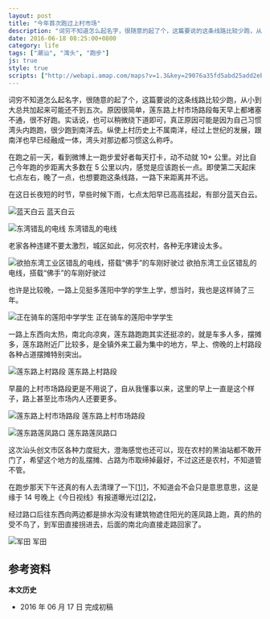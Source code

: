 ```yaml
---
layout: post
title: "今年首次跑过上村市场"
description: "词穷不知道怎么起名字，很随意的起了个，这篇要说的这条线路比较少跑，从小到大总共加起来可能还不到五次。原因很简单，莲东路上村市场路段每天早上都堵塞不通，很不好跑。"
date: 2016-06-18 08:25:00+0800
category: life
tags: ["潮汕", "湾头", "跑步"]
js: true
style: true
scripts: ["http://webapi.amap.com/maps?v=1.3&key=29076a35fd5abd25add2eb561488a73f"]
---
```


词穷不知道怎么起名字，很随意的起了个，这篇要说的这条线路比较少跑，从小到大总共加起来可能还不到五次。原因很简单，莲东路上村市场路段每天早上都堵塞不通，很不好跑。实话说，也可以稍微绕下道即可，真正原因可能是因为自己习惯湾头内跑跑，很少跑到南洋去。纵使上村历史上不属南洋，经过上世纪的发展，跟南洋也早已经融成一体，湾头对那边都习惯这么称呼。

在跑之前一天，看到微博上一跑步爱好者每天打卡，动不动就 10+ 公里。对比自己今年跑的步距离大多数在 5 公里以内，感觉是应该跑长一点。即使第二天起床七点左右，晚了一点，也想要跑这条线路，一路下来距离并不远。

<div id="map"></div>

在这日长夜短的时节，早些时候下雨，七点太阳早已高高挂起，有部分蓝天白云。

![蓝天白云]({{site.IMG_PATH}}/the-first-run-through-shangcun-market-of-2016-01.jpg_640)
蓝天白云

![东湾错乱的电线]({{site.IMG_PATH}}/the-first-run-through-shangcun-market-of-2016-02.jpg_640)
东湾错乱的电线

老家各种违建不要太激烈，城区如此，何况农村，各种无序建设太多。

![欲拍东湾工业区错乱的电线，搭载“佛手”的车刚好驶过]({{site.IMG_PATH}}/the-first-run-through-shangcun-market-of-2016-03.jpg_640)
欲拍东湾工业区错乱的电线，搭载“佛手”的车刚好驶过

也许是比较晚，一路上见挺多莲阳中学的学生上学，想当时，我也是这样骑了三年。

![正在骑车的莲阳中学学生]({{site.IMG_PATH}}/the-first-run-through-shangcun-market-of-2016-04.jpg_640)
正在骑车的莲阳中学学生

一路上东西向太热，南北向凉爽，莲东路跑跑其实还挺凉的，就是车多人多，摆摊多，莲东路附近厂比较多，是全镇外来工最为集中的地方，早上、傍晚的上村路段各种占道摆摊特别突出。

![莲东路上村路段]({{site.IMG_PATH}}/the-first-run-through-shangcun-market-of-2016-05.jpg_640)
莲东路上村路段

早晨的上村市场路段更是不用说了，自从我懂事以来，这里的早上一直是这个样子，路上甚至比市场内人还要更多。

![莲东路上村市场路段]({{site.IMG_PATH}}/the-first-run-through-shangcun-market-of-2016-06.jpg_640)
莲东路上村市场路段

![莲东路莲凤路口]({{site.IMG_PATH}}/the-first-run-through-shangcun-market-of-2016-07.jpg_640)
莲东路莲凤路口

这次汕头创文市区各种力度挺大，澄海感觉也还可以，现在农村的黑油站都不敢开门了，希望这个地方的乱摆摊、占路为市取缔掉最好，不过这还是农村，不知道管不管。

在跑步那天下午还真的有人去清理了一下[[1]][1]，不知道会不会只是意思意思，这是缘于 14 号晚上《今日视线》有报道曝光过[[2]][2]，

经过路口后往东西向两边都是排水沟没有建筑物遮住阳光的莲凤路上跑，真的热的受不鸟了，到军田直接拐进去，后面的南北向直接走路回家了。

![军田]({{site.IMG_PATH}}/the-first-run-through-shangcun-market-of-2016-08.jpg_640)
军田

## 参考资料

[1]: http://mp.weixin.qq.com/s?__biz=MzAwODUxMjI0MA==&mid=2649837964&idx=6&sn=d48f4e4dac1d931b54a7f5364650cbbc "【创文】莲下镇清理整治莲东路占道经营现象"
[2]: http://www.strtv.cn/e/d/2016-6-14/146591188169.shtml "曝光台 2016-06-14"

**本文历史**

* 2016 年 06 月 17 日 完成初稿

<!--<style>
#map {
    width: 100%;
    height: 0;
    padding-bottom: 67%
}
#map .amap-copyright, .amap-logo {
    z-index: 0;
}
#map a:after {
    display: none
}
#map .marker-circle{
    width: 9px;
    height: 9px;
    border: 3px solid #fff;
    border-radius: 99em;
    box-shadow: 1px 1px 0 rgba(0,0,0,.4);
}
#map .marker-circle.green{
    background-color: #60AB43;
}
#map .marker-circle.red{
    background-color: #f80000;
}
#map .marker-circle.black{
    background-color: #000000;
}
#map .running-distance{
   background-color: #000;
   font-size: 10px;
   font-family: 'AlternateBoldFont', 'MHei PRC Bold';
   color: #fff;
   width: 45px;
   height: 24px;
   line-height: 24px;
   text-align: right;
   border-top-left-radius: 12px;
   border-bottom-left-radius: 12px;
   position: relative;
             white-space: nowrap;
}
#map .running-distance:after{
   content: "";
   right: -24px;
   top: 0;
   position: absolute;
   height: 0;
   width: 0;
   border: 12px solid transparent;
   border-left-color: #000;
}
#map .running-distance .running-number{
   color: #83DD00;
}
</style> -->
<!--<script>
var map = new AMap.Map('map', {
    resizeEnable: true,
    center: [116.801816,23.484907],
    zoom: 15
});

var lineArr = [
  [116.80825990340576, 23.47754519063627],
  [116.80818000927142, 23.47747731960809],
  [116.80808014267575, 23.47741148184543],
  [116.80800024826733, 23.47734361054257],
  [116.80792035419455, 23.47728273955770],
  [116.80782647906975, 23.47721989154155],
  [116.80775057944612, 23.47716201385268],
  [116.80768067058359, 23.47709012523348],
  [116.80762074729847, 23.47700821933919],
  [116.80754085100314, 23.47692234617811],
  [116.80746095569573, 23.47685347396953],
  [116.80746095569573, 23.47685347396953],
  [116.80736108797265, 23.47679163507634],
  [116.80726122129710, 23.47674879720160],
  [116.80726122129710, 23.47674879720160],
  [116.80716135566837, 23.47672496034778],
  [116.80657214720816, 23.47662692174605],
  [116.80657214720816, 23.47662692174605],
  [116.80646230065240, 23.47671010672719],
  [116.80635245143051, 23.47675628910807],
  [116.80625658470665, 23.47682544991904],
  [116.80617270121031, 23.47688659051586],
  [116.80609680772544, 23.47696071879335],
  [116.80598296393831, 23.47702090775281],
  [116.80591306163471, 23.47708702549777],
  [116.80584316001568, 23.47716514389893],
  [116.80574329623268, 23.47721330885937],
  [116.80564343198063, 23.47725747336602],
  [116.80554356725882, 23.47729763741889],
  [116.80544370370303, 23.47735880259220],
  [116.80534383692678, 23.47737396466664],
  [116.80525395177173, 23.47731310567056],
  [116.80514409442968, 23.47727728021252],
  [116.80504423029407, 23.47734244483361],
  [116.80502426294042, 23.47743948301683],
  [116.80493937951530, 23.47751462397905],
  [116.80483452156282, 23.47758079622610],
  [116.80477460605010, 23.47767089782180],
  [116.80471069556131, 23.47775900559832],
  [116.80464478622297, 23.47782611516383],
  [116.80456489427438, 23.47788124621047],
  [116.80447501672309, 23.47795939447847],
  [116.80438514010983, 23.47805454362647],
  [116.80431523661801, 23.47813866013289],
  [116.80422535785929, 23.47820580722835],
  [116.80412549089544, 23.47825796907624],
  [116.80403960665603, 23.47832610953261],
  [116.80395571999904, 23.47839924697281],
  [116.80387582770092, 23.47846737763031],
  [116.80378095490646, 23.47854053212718],
  [116.80370605495332, 23.47859465373609],
  [116.80360618776257, 23.47866081532253],
  [116.80351630786062, 23.47873196127400],
  [116.80343641452127, 23.47879609091281],
  [116.80333654502692, 23.47883625032036],
  [116.80323667622541, 23.47889041036589],
  [116.80314080295737, 23.47895756472765],
  [116.80305691416054, 23.47902370007535],
  [116.80297702019149, 23.47909082908281],
  [116.80288713711762, 23.47913297201929],
  [116.80278726802045, 23.47919813174012],
  [116.80269139200610, 23.47923828350648],
  [116.80260750248206, 23.47930641813140],
  [116.80260750248206, 23.47930641813140],
  [116.80243772179647, 23.47938668662048],
  [116.80243772179647, 23.47938668662048],
  [116.80229790276840, 23.47946590803695],
  [116.80217306498082, 23.47955210628852],
  [116.80207419220642, 23.47960526214395],
  [116.80195833980336, 23.47964944339482],
  [116.80186845599239, 23.47971258554297],
  [116.80178855957105, 23.47977571215988],
  [116.80170866234475, 23.47982883803068],
  [116.80160879117356, 23.47990399568469],
  [116.80152889334659, 23.47995312098498],
  [116.80144899680950, 23.48002424744820],
  [116.80137309453656, 23.48008536706491],
  [116.80127422107932, 23.48015652217595],
  [116.80117934103701, 23.48020566967033],
  [116.80110943216447, 23.48028578081715],
  [116.80103952232341, 23.48035289107564],
  [116.80093964812043, 23.48040604586250],
  [116.80085974947617, 23.48046217032683],
  [116.80085974947617, 23.48046217032683],
  [116.80076986305535, 23.48052130993328],
  [116.80067997558764, 23.48056744858412],
  [116.80059009041346, 23.48065158927847],
  [116.80050020563269, 23.48074473030421],
  [116.80040532552195, 23.48081987759375],
  [116.80030045607907, 23.48087703862220],
  [116.80019059101087, 23.48091320565430],
  [116.80011069248278, 23.48099333009316],
  [116.80002080559929, 23.48107046914157],
  [116.79991093872680, 23.48109063451348],
  [116.79981106105316, 23.48113278598894],
  [116.79973116040031, 23.48119190847270],
  [116.79966624212098, 23.48125700886530],
  [116.79966624212098, 23.48125700886530],
  [116.79957135789770, 23.48129915233606],
  [116.79948146817371, 23.48135128876254],
  [116.79942153288653, 23.48125337192583],
  [116.79938157442776, 23.48116442593939],
  [116.79932164016974, 23.48108450998377],
  [116.79926170614907, 23.48100959422544],
  [116.79918579123105, 23.48093970225728],
  [116.79914783214507, 23.48088075481670],
  [116.79913184974392, 23.48086177727690],
  [116.79906192621256, 23.48077187505989],
  [116.79898800836717, 23.48069897959080],
  [116.79893206869305, 23.48061705703079],
  [116.79893206869305, 23.48061705703079],
  [116.79842267999661, 23.48087181754483],
  [116.79833278726130, 23.48091795115678],
  [116.79833278726130, 23.48091795115678],
  [116.79823290560329, 23.48096009884749],
  [116.79812703059952, 23.48100225498270],
  [116.79805312009276, 23.48106836595355],
  [116.79798320590051, 23.48115047193388],
  [116.79791329072950, 23.48121957703075],
  [116.79782339667835, 23.48126370937840],
  [116.79771352472029, 23.48129986983174],
  [116.79761364060406, 23.48132901522080],
  [116.79751375616092, 23.48135716030226],
  [116.79741786777440, 23.48139830016103],
  [116.79733396812949, 23.48147842489315],
  [116.79723408557275, 23.48154657157456],
  [116.79716416850441, 23.48160767486957],
  [116.79707427432275, 23.48167680694809],
  [116.79697439075159, 23.48173995267206],
  [116.79689448466057, 23.48180506990202],
  [116.79680458865478, 23.48185620032072],
  [116.79671469472724, 23.48194233252961],
  [116.79661481072260, 23.48201347777697],
  [116.79652491365101, 23.48205860720073],
  [116.79642502841668, 23.48211875132831],
  [116.79634512134673, 23.48218686757880],
  [116.79627520366633, 23.48226397015068],
  [116.79618530701764, 23.48232809985323],
  [116.79609541041238, 23.48239622956850],
  [116.79599552316655, 23.48244337183394],
  [116.79588564683692, 23.48249452798531],
  [116.79581073275378, 23.48255663580420],
  [116.79572582841587, 23.48260375650883],
  [116.79564591976293, 23.48267087121795],
  [116.79553604271143, 23.48272702663701],
  [116.79544614313653, 23.48277415362690],
  [116.79535624425699, 23.48283528118584],
  [116.79525635649740, 23.48290542278810],
  [116.79516645681920, 23.48296154961035],
  [116.79507655809729, 23.48303567721841],
  [116.79497167319650, 23.48307982346269],
  [116.79486678661313, 23.48310296824667],
  [116.79478687527698, 23.48315808044413],
  [116.79471295943516, 23.48324418601978],
  [116.79461706493944, 23.48330331984513],
  [116.79453715422551, 23.48337643249297],
  [116.79446723286772, 23.48345053147304],
  [116.79440730203922, 23.48354261777647],
  [116.79429742120446, 23.48359876953788],
  [116.79421750891989, 23.48365888076216],
  [116.79410762579194, 23.48368903053072],
  [116.79402771314410, 23.48375014139550],
  [116.79397377481236, 23.48383421847118],
  [116.79397377481236, 23.48383421847118],
  [116.79387787674446, 23.48386934904291],
  [116.79387787674446, 23.48386934904291],
  [116.79337840528271, 23.48408102661259],
  [116.79327251675987, 23.48413116966398],
  [116.79317861670171, 23.48419629738174],
  [116.79307872004536, 23.48422443075327],
  [116.79299880602740, 23.48430054015207],
  [116.79293887183529, 23.48437962326852],
  [116.79287893799814, 23.48446570665508],
  [116.79277904336028, 23.48453784156043],
  [116.79268913768902, 23.48459896253017],
  [116.79259423481335, 23.48463008818276],
  [116.79250932288573, 23.48467920153574],
  [116.79242940728224, 23.48475130942005],
  [116.79235948228749, 23.48483440473555],
  [116.79224360164021, 23.48490155861212],
  [116.79214470252201, 23.48494868909541],
  [116.79207577595834, 23.48503178254565],
  [116.79198986437669, 23.48509089646497],
  [116.79191993769122, 23.48516199025114],
  [116.79182003919621, 23.48521812158126],
  [116.79172013935640, 23.48525825178191],
  [116.79162023836794, 23.48528538101342],
  [116.79152033839461, 23.48533251101756],
  [116.79147039219892, 23.48541557904650],
  [116.79140545935093, 23.48548266521756],
  [116.79130056243055, 23.48551280004922],
  [116.79120066032390, 23.48554192819168],
  [116.79109076707758, 23.48556506835303],
  [116.79098586890609, 23.48559120203416],
  [116.79089096248816, 23.48564132409881],
  [116.79092093983839, 23.48573029105972],
  [116.79100087102050, 23.48584119621112],
  [116.79109079095214, 23.48592908735447],
  [116.79115073896881, 23.48601101586048],
  [116.79124065836496, 23.48609690649786],
  [116.79130060722744, 23.48619583560883],
  [116.79133657909065, 23.48629479506079],
  [116.79139053258250, 23.48637873083443],
  [116.79147046047555, 23.48645663313546],
  [116.79153440308573, 23.48652555517861],
  [116.79162032330257, 23.48658044830506],
  [116.79165030104798, 23.48668541535459],
  [116.79169026805423, 23.48677536881682],
  [116.79176020551152, 23.48686128361578],
  [116.79183014190556, 23.48693319755839],
  [116.79191606136845, 23.48698808994120],
  [116.79198999266006, 23.48704699776158],
  [116.79203994969467, 23.48714093811972],
  [116.79207592017788, 23.48723089625022],
  [116.79209990441404, 23.48735087132208],
  [116.79213987121670, 23.48744582445354],
  [116.79218982901445, 23.48755476530262],
  [116.79224977566446, 23.48764569223001],
  [116.79233569445820, 23.48770658385295],
  [116.79238964687933, 23.48779851835818],
  [116.79244959324348, 23.48789044497321],
  [116.79251952756213, 23.48795235698098],
  [116.79256348948471, 23.48804130406528],
  [116.79256348948471, 23.48804130406528],
  [116.79257947992916, 23.48813928803466],
  [116.79257947992916, 23.48813928803466],
  [116.79266939526427, 23.48822117463903],
  [116.79273932985569, 23.48829408673320],
  [116.79281925431039, 23.48836798563534],
  [116.79288419324401, 23.48843490369363],
  [116.79291416908951, 23.48852786885434],
  [116.79297910810662, 23.48859878692338],
  [116.79306902200410, 23.48867467219833],
  [116.79310898669266, 23.48875462337134],
  [116.79314295808447, 23.48884458288865],
  [116.79321888567566, 23.48891848613615],
  [116.79326884091955, 23.48901242456998],
  [116.79333877488732, 23.48909433586955],
  [116.79339871841988, 23.48916825990507],
  [116.79339871841988, 23.48916825990507],
  [116.79347864200750, 23.48925215775642],
  [116.79352460006635, 23.48933210044742],
  [116.79352460609992, 23.48942410482045],
  [116.79357855758010, 23.48953003802205],
  [116.79385828920854, 23.48984367913927],
  [116.79391323867813, 23.48994261012859],
  [116.79395819871397, 23.49004555462248],
  [116.79397818455521, 23.49014653250347],
  [116.79404811618693, 23.49021444168790],
  [116.79410406438291, 23.49031437105032],
  [116.79415801385790, 23.49040330250038],
  [116.79421795612133, 23.49047922517498],
  [116.79426791046572, 23.49058116243692],
  [116.79432785365796, 23.49067408569746],
  [116.79439279077226, 23.49075600158422],
  [116.79446172270333, 23.49082491133804],
  [116.79446172270333, 23.49082491133804],
  [116.79451766932812, 23.49091083936445],
  [116.79455763236703, 23.49099078874227],
  [116.79461757408706, 23.49106871080995],
  [116.79468251067287, 23.49115062615346],
  [116.79475743679100, 23.49123652793411],
  [116.79475743679100, 23.49123652793411],
  [116.79481737856936, 23.49132044992921],
  [116.79488730946811, 23.49140235807305],
  [116.79496722929792, 23.49148025222130],
  [116.79503716115087, 23.49158116092078],
  [116.79503716115087, 23.49158116092078],
  [116.79523196591762, 23.49179090266801],
  [116.79523696743023, 23.49189590045091],
  [116.79524696337111, 23.49199789121024],
  [116.79529691549214, 23.49208782638102],
  [116.79535685591354, 23.49216474712410],
  [116.79542179123085, 23.49224766112937],
  [116.79549671397594, 23.49230556010454],
  [116.79556664342823, 23.49238546680835],
  [116.79563657189378, 23.49245237281001],
  [116.79568152858599, 23.49253731413584],
  [116.79574246702273, 23.49261023267083],
  [116.79578043134346, 23.49269718366740],
  [116.79578043134346, 23.49269718366740],
  [116.79584636402772, 23.49276809499013],
  [116.79593627107066, 23.49284997323655],
  [116.79597623306638, 23.49293792127001],
  [116.79619599828369, 23.49304061831846],
  [116.79619599828369, 23.49304061831846],
  [116.79629588445520, 23.49298547583724],
  [116.79639577120967, 23.49294333365429],
  [116.79648566904568, 23.49290520546051],
  [116.79659554542069, 23.49288204950509],
  [116.79670542297987, 23.49288189423091],
  [116.79680530811125, 23.49283175065320],
  [116.79690519258286, 23.49277560656002],
  [116.79700507783781, 23.49273546290159],
  [116.79711495157430, 23.49269530475675],
  [116.79722082989741, 23.49266115226956],
  [116.79731472123265, 23.49262301646766],
  [116.79741460553555, 23.49258487185790],
  [116.79748452115255, 23.49250876833382],
  [116.79755443696897, 23.49243766489807],
  [116.79766430786809, 23.49237850439417],
  [116.79777418140151, 23.49236434555250],
  [116.79789404040864, 23.49230817014734],
  [116.79799791709512, 23.49224701729202],
  [116.79810379093664, 23.49218186109379],
  [116.79821865593577, 23.49214469278946],
  [116.79831354380005, 23.49210855327032],
  [116.79840942902767, 23.49205341123586],
  [116.79850831059944, 23.49199926464323],
  [116.79860719283829, 23.49195911842726],
  [116.79869908279747, 23.49191598207656],
  [116.79879796416117, 23.49186983513161],
  [116.79889684652144, 23.49184268879002],
  [116.79900271857832, 23.49178753067920],
  [116.79909261088463, 23.49175839700607],
  [116.79918649696015, 23.49170925635021],
  [116.79929236955327, 23.49167409838390],
  [116.79939224739688, 23.49161494795196],
  [116.79947214884935, 23.49155782699336],
  [116.79956203858720, 23.49150569127125],
  [116.79966191700237, 23.49146554103687],
  [116.79966191700237, 23.49146554103687],
  [116.79977178526610, 23.49145637707409],
  [116.79985767950980, 23.49141024693696],
  [116.79994157563870, 23.49135911938252],
  [116.80003146367305, 23.49129698219789],
  [116.80003146367305, 23.49129698219789],
  [116.80014133178409, 23.49130081786170],
  [116.80024120680152, 23.49123066489885],
  [116.80032110618058, 23.49116754203958],
  [116.80042098121699, 23.49110438896266],
  [116.80053084539607, 23.49106422163370],
  [116.80053084539607, 23.49106422163370],
  [116.80062073232962, 23.49100508332509],
  [116.80072560435408, 23.49099992462637],
  [116.80085045099671, 23.49098373491167],
  [116.80095032599543, 23.49093958146191],
  [116.80103022485176, 23.49088945786101],
  [116.80113010033641, 23.49085930463326],
  [116.80123996224187, 23.49081313522462],
  [116.80133584221790, 23.49078398765991],
  [116.80141973481409, 23.49072485682954],
  [116.80151960799515, 23.49067370174789],
  [116.80162547331312, 23.49061953711440],
  [116.80171935443560, 23.49058339145088],
  [116.80182322141366, 23.49052422917595],
  [116.80192908702327, 23.49048606454775],
  [116.80203894698498, 23.49044189322973],
  [116.80212883095385, 23.49038675198051],
  [116.80223469508761, 23.49033758611570],
  [116.80235853852699, 23.49032139368103],
  [116.80245841023478, 23.49028123698906],
  [116.80255828066440, 23.49022507933267],
  [116.80264816316060, 23.49016393675829],
  [116.80264816316060, 23.49016393675829],
  [116.80272805850636, 23.49010880983676],
  [116.80282792858071, 23.49005665176496],
  [116.80291281804369, 23.49001351728643],
  [116.80300769346061, 23.48995236619346],
  [116.80309757536347, 23.48989622295228],
  [116.80320743237579, 23.48985204878442],
  [116.80320743237579, 23.48985204878442],
  [116.80332727974738, 23.48985986111258],
  [116.80343114478895, 23.48982969648128],
  [116.80352202547043, 23.48978755149849],
  [116.80363687580022, 23.48975536901494],
  [116.80373674540222, 23.48972721009628],
  [116.80383661301437, 23.48967204969265],
  [116.80394147434298, 23.48962288145087],
  [116.80405632255791, 23.48957469718459],
  [116.80417017119001, 23.48951751379850],
  [116.80425605622298, 23.48946537484564],
  [116.80433594817430, 23.48940224475124],
  [116.80444580204147, 23.48935606757905],
  [116.80454567000228, 23.48932990704664],
  [116.80463554976441, 23.48928776150445],
  [116.80472542823900, 23.48922861498236],
  [116.80483528065837, 23.48917443653379],
  [116.80490918013943, 23.48912131554756],
  [116.80490918013943, 23.48912131554756],
  [116.80500505327976, 23.48910916113967],
  [116.80500505327976, 23.48910916113967],
  [116.80512988463640, 23.48904495748851],
  [116.80524473029801, 23.48900277065582],
  [116.80535458242053, 23.48896259170282],
  [116.80545045288827, 23.48892343512834],
  [116.80556429975546, 23.48889124964300],
  [116.80566416553727, 23.48886808696608],
  [116.80566416553727, 23.48886808696608],
  [116.80577002129593, 23.48881691302668],
  [116.80582394386029, 23.48873182147747],
  [116.80583392419270, 23.48863480058145],
  [116.80583391757899, 23.48853379567854],
  [116.80584389843325, 23.48844477514567],
  [116.80585387869615, 23.48834675416104],
  [116.80591379362592, 23.48826865308384],
  [116.80591378740527, 23.48817364842784],
  [116.80590379484430, 23.48808366022164],
  [116.80593374822786, 23.48798260659489],
  [116.80599366345191, 23.48791050568291],
  [116.80605957051900, 23.48783739489711],
  [116.80615344153973, 23.48778723962881],
  [116.80625330427310, 23.48773607436506],
  [116.80634917191009, 23.48768091522490],
  [116.80642306912375, 23.48762879195135],
  [116.80652293216016, 23.48759062679955],
  [116.80661280703126, 23.48753047670904],
  [116.80674262774806, 23.48747026096100],
  [116.80688243904976, 23.48747803188066],
  [116.80701225723264, 23.48738981405484],
  [116.80711211620866, 23.48730764555312],
  [116.80725191888878, 23.48719940966019],
  [116.80731183232537, 23.48712430699817],
  [116.80742167917082, 23.48707412301207],
  [116.80751155112777, 23.48699397033040],
  [116.80758145072426, 23.48692085092150],
  [116.80751155086593, 23.48698997012804],
  [116.80750155790707, 23.48688898153465],
  [116.80737172539759, 23.48673918853961],
  [116.80731679455299, 23.48665127476277],
  [116.80726186286346, 23.48655136030531],
  [116.80723189797401, 23.48646440527226],
  [116.80717197364091, 23.48637449944674],
  [116.80709207854386, 23.48631762813489],
  [116.80705711961603, 23.48621968063124],
  [116.80705711961603, 23.48621968063124],
  [116.80700218888794, 23.48613876683008],
  [116.80700218888794, 23.48613876683008],
  [116.80707208866178, 23.48605764759873],
  [116.80717194876452, 23.48599447982849],
  [116.80727180971763, 23.48594731269512],
  [116.80736168337981, 23.48588916129521],
  [116.80747153221390, 23.48587097879201],
  [116.80757139402026, 23.48584581223362],
  [116.80766126669792, 23.48578065995595],
  [116.80774115331093, 23.48572152440327],
  [116.80780106617685, 23.48564642104981],
  [116.80786497289569, 23.48556231051511],
  [116.80795684460644, 23.48553215623969],
  [116.80807068562240, 23.48549796502157],
  [116.80817054640541, 23.48547479744782],
  [116.80828039195441, 23.48543261202716],
  [116.80836027794756, 23.48537847580145],
  [116.80846013582578, 23.48531930579939],
  [116.80846013582578, 23.48531930579939],
  [116.80856598742875, 23.48529412737719],
  [116.80864986737880, 23.48523898398341],
  [116.80873374608481, 23.48516683955966],
  [116.80882561484643, 23.48511468265292],
  [116.80893945360688, 23.48507448930796],
  [116.80904929980024, 23.48506630415088],
  [116.80913917127668, 23.48502115045809],
  [116.80922904352128, 23.48498999736464],
  [116.80932890103429, 23.48494982679732],
  [116.80940878416563, 23.48487568797857],
  [116.80951862765052, 23.48484050047358],
  [116.80962847510567, 23.48486931617215],
  [116.80966841267437, 23.48477424346860],
  [116.80968837716189, 23.48466120359532],
  [116.80964842665087, 23.48455826571634],
  [116.80960847741990, 23.48447532887283],
  [116.80962844304142, 23.48437928989406],
  [116.80971831887406, 23.48441513962236],
  [116.80980819456202, 23.48445098920979],
  [116.80986811514066, 23.48452889176116],
  [116.80995799189729, 23.48458474218628],
  [116.81007782495081, 23.48462254056689],
  [116.81016770085051, 23.48467039023584],
  [116.81027754710387, 23.48470020477427],
  [116.81041734816490, 23.48469296601900],
  [116.81053118701332, 23.48470377225608],
  [116.81066100300025, 23.48471655105896],
  [116.81077683871614, 23.48473035357528],
  [116.81088168970319, 23.48474117453791],
  [116.81099652700016, 23.48476397882742],
  [116.81099652700016, 23.48476397882742],
  [116.81106642268553, 23.48469885536837],
  [116.81103645962584, 23.48460790192241]
];
var lineArray = [];
var distance = 0;
var hundredpoints = [0];
var num = 1;
for (var i = 0; i < lineArr.length - 1; i++) {
    var point = new AMap.LngLat(lineArr[i][0], lineArr[i][1]);
    distance += point.distance(lineArr[i + 1]);
    if (distance > 100 * num) {
        num += 1;
        hundredpoints.push(i + 1);
    }
}
hundredpoints.push(lineArr.length-1);
for (var i = 0; i < hundredpoints.length - 1; i++) {
    lineArray[i] = [];
    for (var e = hundredpoints[i]; e <= hundredpoints[i + 1]; e++) {
        lineArray[i].push(lineArr[e]);
    }
}
var marker1 = new AMap.Marker({
    position: lineArr[0],
    zIndex: 11,
    offset: new AMap.Pixel(-8, -8),
    content: '<div class="marker-circle green"></div>'
});
marker1.setMap(map);
var marker2 = new AMap.Marker({
    position: lineArr[lineArr.length - 1],
    zIndex: 11,
    offset: new AMap.Pixel(-8, -8),
    content: '<div class="marker-circle red"></div>'
});
marker2.setMap(map);
var marker3 = new AMap.Marker({
    position: lineArr[lineArr.length - 1],
    zIndex: 10,
    offset: new AMap.Pixel(-64, -12),
    content: '<div class="running-distance"><span class="running-number">' + (distance/1000).toFixed(1) + '</span>公里</div>'
});
marker3.setMap(map);
var marker = new AMap.Marker({
    zIndex: 12,
    offset: new AMap.Pixel(-8, -8),
    content: '<div class="marker-circle black"></div>'
});
var polyline = new AMap.Polyline({
    map: map,
    path: lineArr,
    strokeColor: "#52EE06",
    strokeOpacity: 1,
    strokeWeight: 3,
    strokeStyle: "solid"
});
var runPolyline = new AMap.Polyline({
    map: map,
    strokeColor: "#52EE06",
    strokeOpacity: 1,
    strokeWeight: 3,
    strokeStyle: "solid",
});
runPolyline.setMap(map);
var i = 0;
var polylineLength = 0;
var line = [];
function drawline() {
    if (i < lineArray.length) {
        line = line.concat(lineArray[i]);
        runPolyline.setPath(line);
        marker.setPosition(lineArray[i][lineArray[i].length - 1]);
        //有错误
        //path = runPolyline.getLength();
        path = (i * 0.1).toFixed(1);
        marker3.setContent('<div class="running-distance"><span class="running-number">' + path + '</span>公里</div>');
        i++;
    } else {
        marker.hide();
        return;
    }
    setTimeout(drawline, 50)
}
map.on('click', function() {
    polyline.setOptions({
      strokeColor: "#000000",
      strokeOpacity: 0.2
    });
    marker.setMap(map);
    drawline();
});
</script>-->
